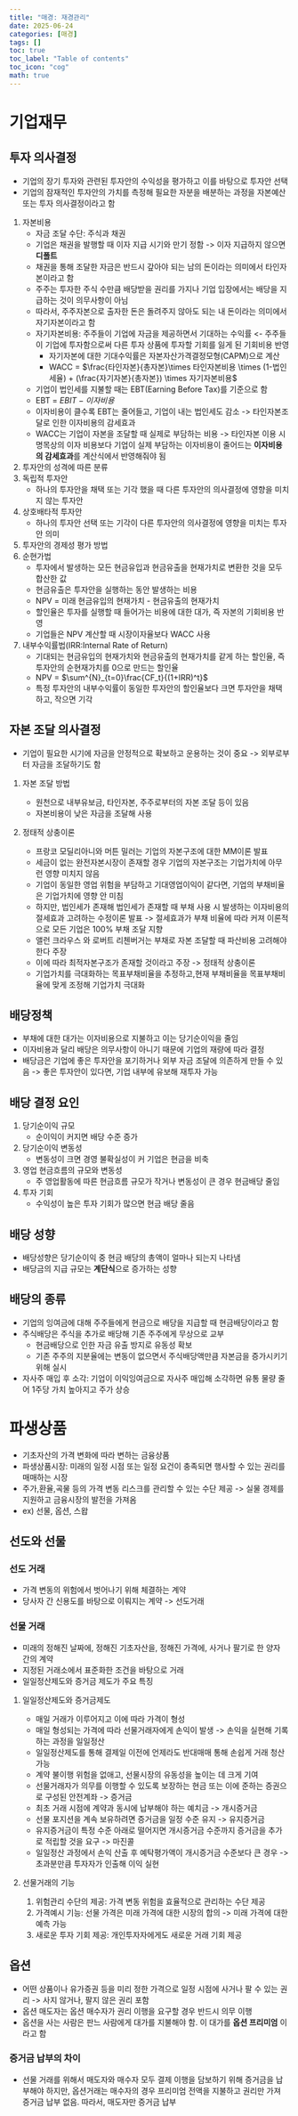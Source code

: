 ```yaml
---
title: "매경: 재경관리"
date: 2025-06-24
categories: [매경]
tags: []
toc: true
toc_label: "Table of contents"
toc_icon: "cog"
math: true
---
```


# 기업재무

## 투자 의사결정
- 기업의 장기 투자와 관련된 투자안의 수익성을 평가하고 이를 바탕으로 투자안 선택
- 기업의 잠재적인 투자안의 가치를 측정해 필요한 자분을 배분하는 과정을 자본예산 또는 투자 의사결정이라고 함

1. 자본비용
   - 자금 조달 수단: 주식과 채권
   - 기업은 채권을 발행할 때 이자 지급 시기와 만기 정함 -> 이자 지급하지 않으면 **디폴트**
   - 채권을 통해 조달한 자금은 반드시 갚아야 되는 남의 돈이라는 의미에서 타인자본이라고 함
   - 주주는 투자한 주식 수만큼 배당받을 권리를 가지나 기업 입장에서는 배당을 지급하는 것이 의무사항이 아님
   - 따라서, 주주자본으로 출자한 돈은 돌려주지 않아도 되는 내 돈이라는 의미에서 자기자본이라고 함
   - 자기자본비용: 주주들이 기업에 자금을 제공하면서 기대하는 수익률 <- 주주들이 기업에 투자함으로써 다른 투자 상품에 투자할 기회를 잃게 된 기회비용 반영
     - 자기자본에 대한 기대수익률은 자본자산가격결정모형(CAPM)으로 계산
     - WACC = $\frac{타인자본}{총자본}\times 타인자본비용 \times (1-법인세율) + (\frac{자기자본}{총자본}) \times 자기자본비용$
   - 기업이 법인세를 지불할 때는 EBT(Earning Before Tax)를 기준으로 함
   - EBT = $EBIT - 이자비용$
   - 이자비용이 클수록 EBT는 줄어들고, 기업이 내는 법인세도 감소 -> 타인자본조달로 인한 이자비용의 감세효과
   - WACC는 기업이 자본을 조달할 때 실제로 부담하는 비용 -> 타인자본 이용 시 명목상의 이자 비용보다 기업이 실제 부담하는 이자비용이 줄어드는 **이자비용의 감세효과**를 계산식에서 반영해줘야 됨
2. 투자안의 성격에 따른 분류
  1. 독립적 투자안
     - 하나의 투자안을 채택 또는 기각 했을 때 다른 투자안의 의사결정에 영향을 미치지 않는 투자안
  2. 상호배타적 투자안
     - 하나의 투자안 선택 또는 기각이 다른 투자안의 의사결정에 영향을 미치는 투자안 의미
3. 투자안의 경제성 평가 방법
  1. 순현가법
     - 투자에서 발생하는 모든 현금유입과 현금유출을 현재가치로 변환한 것을 모두 합산한 값
     - 현금유출은 투자안을 실행하는 동안 발생하는 비용
     - NPV = 미래 현금유입의 현재가치 - 현금유출의 현재가치
     - 할인율은 투자를 실행할 때 들어가는 비용에 대한 대가, 즉 자본의 기회비용 반영
     - 기업들은 NPV 계산할 때 시장이자율보다 WACC 사용
  2. 내부수익률법(IRR:Internal Rate of Return)
     - 기대되는 현금유입의 현재가치와 현금유출의 현재가치를 같게 하는 할인율, 즉 투자안의 순현재가치를 0으로 만드는 할인율
     - NPV = $\sum^{N}_{t=0}\frac{CF_t}{(1+IRR)^t}$
     - 특정 투자안의 내부수익률이 동일한 투자안의 할인율보다 크면 투자안을 채택하고, 작으면 기각

## 자본 조달 의사결정
- 기업이 필요한 시기에 자금을 안정적으로 확보하고 운용하는 것이 중요 -> 외부로부터 자금을 조달하기도 함

1. 자본 조달 방법
   - 원천으로 내부유보금, 타인자본, 주주로부터의 자본 조달 등이 있음
   - 자본비용이 낮은 자금을 조달해 사용

2. 정태적 상충이론
   - 프랑코 모딜리아니와 머튼 밀러는 기업의 자본구조에 대한 MM이론 발표
   - 세금이 없는 완전자본시장이 존재할 경우 기업의 자본구조는 기업가치에 아무런 영향 미치지 않음
   - 기업이 동일한 영업 위험을 부담하고 기대영업이익이 같다면, 기업의 부채비율은 기업가치에 영향 안 미침
   - 하지만, 법인세가 존재해 법인세가 존재할 때 부채 사용 시 발생하는 이자비용의 절세효과 고려하는 수정이론 발표 -> 절세효과가 부채 비율에 따라 커져 이론적으로 모든 기업은 100% 부채 조달 지향
   - 앨런 크라우스 와 로버트 리첸버거는 부채로 자본 조달할 때 파산비용 고려해야 한다 주장
   - 이에 따라 최적자본구조가 존재할 것이라고 주장 -> 정태적 상충이론
   - 기업가치를 극대화하는 목표부채비율을 추정하고,현재 부채비율을 목표부채비율에 맞게 조정해 기업가치 극대화

## 배당정책
- 부채에 대한 대가는 이자비용으로 지불하고 이는 당기순이익을 줄임
- 이자비용과 달리 배당은 의무사항이 아니기 때문에 기업의 재량에 따라 결정
- 배당금은 기업에 좋은 투자안을 포기하거나 외부 자금 조달에 의존하게 만들 수 있음 -> 좋은 투자안이 있다면, 기업 내부에 유보해 재투자 가능

## 배당 결정 요인
1. 당기순이익 규모
   - 순이익이 커지면 배당 수준 증가
2. 당기순이익 변동성
   - 변동성이 크면 경영 불확실성이 커 기업은 현금을 비축
3. 영업 현금흐름의 규모와 변동성
   - 주 영업활동에 따른 현금흐름 규모가 작거나 변동성이 큰 경우 현금배당 줄임
4. 투자 기회
   - 수익성이 높은 투자 기회가 많으면 현금 배당 줄음

## 배당 성향
- 배당성향은 당기순이익 중 현금 배당의 총액이 얼마나 되는지 나타냄
- 배당금의 지급 규모는 **계단식**으로 증가하는 성향

## 배당의 종류
- 기업의 잉여금에 대해 주주들에게 현금으로 배당을 지급할 때 현금배당이라고 함
- 주식배당은 주식을 추가로 배당해 기존 주주에게 무상으로 교부
  - 현금배당으로 인한 자금 유출 방지로 유동성 확보
  - 기존 주주의 지분율에는 변동이 없으면서 주식배당액만큼 자본금을 증가시키기 위해 실시
- 자사주 매입 후 소각: 기업이 이익잉여금으로 자사주 매입해 소각하면 유통 물량 줄어 1주당 가치 높아지고 주가 상승

# 파생상품
- 기초자산의 가격 변화에 따라 변하는 금융상품
- 파생상품시장: 미래의 일정 시점 또는 일정 요건이 충족되면 행사할 수 있는 권리를 매매하는 시장
- 주가,환율,곡물 등의 가격 변동 리스크를 관리할 수 있는 수단 제공 -> 실물 경제를 지원하고 금융시장의 발전을 가져옴
- ex) 선물, 옵션, 스왑

## 선도와 선물

### 선도 거래
- 가격 변동의 위험에서 벗어나기 위해 체결하는 계약
- 당사자 간 신용도를 바탕으로 이뤄지는 계약 -> 선도거래

### 선물 거래
- 미래의 정해진 날짜에, 정해진 기초자산을, 정해진 가격에, 사거나 팔기로 한 양자 간의 계약
- 지정된 거래소에서 표준화한 조건을 바탕으로 거래
- 일일정산제도와 증거금 제도가 주요 특징

1. 일일정산제도와 증거금제도
   - 매일 거래가 이루어지고 이에 따라 가격이 형성
   - 매일 형성되는 가격에 따라 선물거래자에게 손익이 발생 -> 손익을 실현해 기록하는 과정을 일일정산
   - 일일정산제도를 통해 결제일 이전에 언제라도 반대매매 통해 손쉽게 거래 청산 가능
   - 계약 불이행 위험을 없애고, 선물시장의 유동성을 높이는 데 크게 기여
   - 선물거래자가 의무를 이행할 수 있도록 보장하는 현금 또는 이에 준하는 증권으로 구성된 안전계좌 -> 증거금
   - 최초 거래 시점에 계약과 동시에 납부해야 하는 예치금 -> 개시증거금
   - 선물 포지션을 계속 보유하려면 증거금을 일정 수준 유지 -> 유지증거금
   - 유지증거금이 특정 수준 아래로 떨어지면 개시증거금 수준까지 증거금을 추가로 적립할 것을 요구 -> 마진콜
   - 일일정산 과정에서 손익 산출 후 예탁평가액이 개시증거금 수준보다 큰 경우 -> 초과분만큼 투자자가 인출해 이익 실현

2. 선물거래의 기능
   1. 위험관리 수단의 제공: 가격 변동 위험을 효율적으로 관리하는 수단 제공
   2. 가격예시 기능: 선물 가격은 미래 가격에 대한 시장의 합의 -> 미래 가격에 대한 예측 가능
   3. 새로운 투자 기회 제공: 개인투자자에게도 새로운 거래 기회 제공

## 옵션
- 어떤 상품이나 유가증권 등을 미리 정한 가격으로 일정 시점에 사거나 팔 수 있는 권리 -> 사지 않거나, 팔지 않은 권리 포함
- 옵션 매도자는 옵션 매수자가 권리 이행을 요구할 경우 반드시 의무 이행
- 옵션을 사는 사람은 판느 사람에게 대가를 지불해야 함. 이 대가를 **옵션 프리미엄** 이라고 함

### 증거금 납부의 차이
- 선물 거래를 위해서 매도자와 매수자 모두 결제 이행을 담보하기 위해 증거금을 납부해야 하지만, 옵션거래는 매수자의 경우 프리미엄 전액을 지불하고 권리만 가져 증거금 납부 없음. 따라서, 매도자만 증거금 납부
